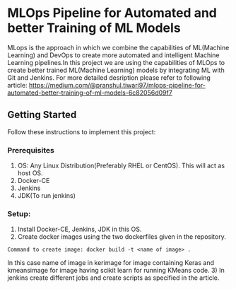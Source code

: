 # MLOps Pipeline for Automated and better Training of ML Models 
MLops is the approach in which we combine the capabilities of ML(Machine Learning) and DevOps to create more automated and intelligent Machine Learning pipelines.In this project we are using the capabilities of MLOps to create better trained ML(Machine Learning) models by integrating ML with Git and Jenkins.
For more detailed desription please refer to following article: https://medium.com/@pranshul.tiwari97/mlops-pipeline-for-automated-better-training-of-ml-models-6c82056d09f7

## Getting Started
Follow these instructions to implement this project:
### Prerequisites
1) OS: Any Linux Distribution(Preferably RHEL or CentOS). This will act as host OS.
2) Docker-CE
3) Jenkins 
4) JDK(To run jenkins)
### Setup:
1) Install Docker-CE, Jenkins, JDK in this OS.
2) Create docker images using the two dockerfiles given in the repository.
  ```
  Command to create image: docker build -t <name of image> .
  ```
  In this case name of image in kerimage for image containing Keras and kmeansimage for image having scikit learn for running KMeans code.
3) In jenkins create different jobs and create scripts as specified in the article.
